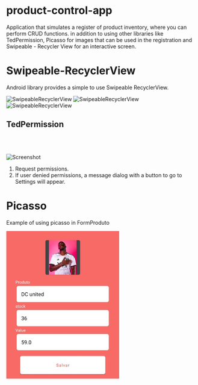 # product-control-app

Application that simulates a register of product inventory, where you can perform CRUD functions. in addition to using other libraries like TedPermission, Picasso for images that can be used in the registration and Swipeable - Recycler View for an interactive screen.

# Swipeable-RecyclerView
Android library provides a simple to use Swipeable RecyclerView.

<img width="175" alt="SwipeableRecyclerView" src="https://user-images.githubusercontent.com/42518244/81484001-d52db880-924a-11ea-887c-d0e46f9a378a.gif">  <img width="175" alt="SwipeableRecyclerView" src="https://user-images.githubusercontent.com/42518244/81484010-e2e33e00-924a-11ea-9284-0e6d3188c6b3.gif">  <img width="175" alt="SwipeableRecyclerView" src="https://user-images.githubusercontent.com/42518244/81484109-b54ac480-924b-11ea-9812-057e94e0c264.gif">

## TedPermission


<br/><br/>

![Screenshot](https://github.com/ParkSangGwon/TedPermission/blob/master/Screenshot.png?raw=true)    
           
           
1. Request permissions.
2. If user denied permissions, a message dialog with a button to go to Settings will appear. 

Picasso
=======

Example of using picasso in FormProduto

 <img width="300" alt="SwipeableRecyclerView" src="https://github.com/AlanAndCode/product-control-app/blob/master/app/src/main/res/drawable/expicasso.jpg"> 

